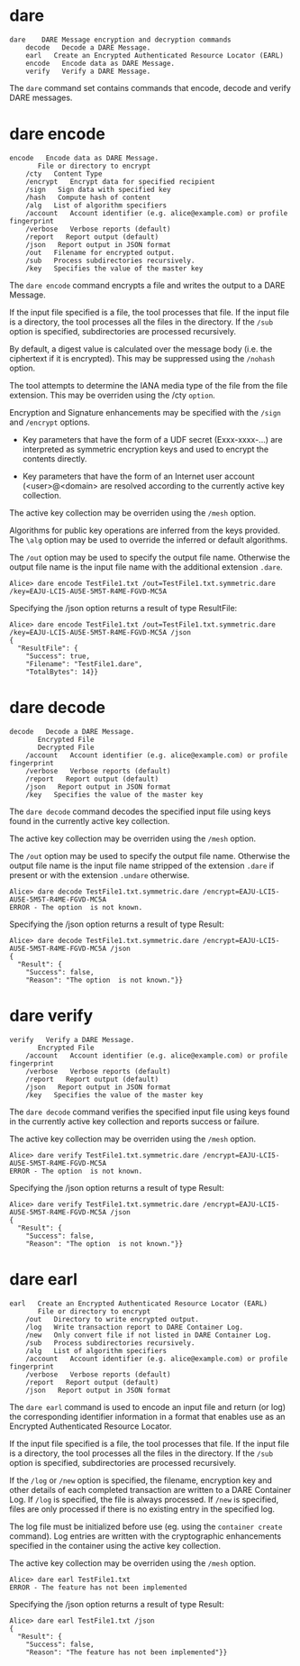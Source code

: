 # dare

````
dare    DARE Message encryption and decryption commands
    decode   Decode a DARE Message.
    earl   Create an Encrypted Authenticated Resource Locator (EARL)
    encode   Encode data as DARE Message.
    verify   Verify a DARE Message.
````

The `dare` command set contains commands that encode, decode and verify 
DARE messages.

# dare encode

````
encode   Encode data as DARE Message.
       File or directory to encrypt
    /cty   Content Type
    /encrypt   Encrypt data for specified recipient
    /sign   Sign data with specified key
    /hash   Compute hash of content
    /alg   List of algorithm specifiers
    /account   Account identifier (e.g. alice@example.com) or profile fingerprint
    /verbose   Verbose reports (default)
    /report   Report output (default)
    /json   Report output in JSON format
    /out   Filename for encrypted output.
    /sub   Process subdirectories recursively.
    /key   Specifies the value of the master key
````

The `dare encode` command encrypts a file and writes the output to a DARE Message.

If the input file specified is a file, the tool processes that file. If the
input file is a directory, the tool processes all the files in the directory. If the
`/sub` option is specified, subdirectories are processed recursively.

By default, a digest value is calculated over the message body (i.e. the ciphertext
if it is encrypted). This may be suppressed using the `/nohash` option.

The tool attempts to determine the IANA media type of the file from the file 
extension. This may be overriden using the /cty `option`.

Encryption and Signature enhancements may be specified with the `/sign` and 
`/encrypt` options. 

* Key parameters that have the form of a UDF secret (Exxx-xxxx-...) are interpreted
as symmetric encryption keys and used to encrypt the contents directly.

* Key parameters that have the form of an Internet user account (\<user\>@\<domain\> are 
resolved according to the currently active key collection.

The active key collection may be overriden using the `/mesh` option.

Algorithms for public key operations are inferred from the keys provided. The 
`\alg` option may be used to override the inferred or default algorithms.

The `/out` option may be used to specify the output file name. Otherwise the output
file name is the input file name with the additional extension `.dare`.




````
Alice> dare encode TestFile1.txt /out=TestFile1.txt.symmetric.dare /key=EAJU-LCI5-AU5E-5M5T-R4ME-FGVD-MC5A
````

Specifying the /json option returns a result of type ResultFile:

````
Alice> dare encode TestFile1.txt /out=TestFile1.txt.symmetric.dare /key=EAJU-LCI5-AU5E-5M5T-R4ME-FGVD-MC5A /json
{
  "ResultFile": {
    "Success": true,
    "Filename": "TestFile1.dare",
    "TotalBytes": 14}}
````


# dare decode

````
decode   Decode a DARE Message.
       Encrypted File
       Decrypted File
    /account   Account identifier (e.g. alice@example.com) or profile fingerprint
    /verbose   Verbose reports (default)
    /report   Report output (default)
    /json   Report output in JSON format
    /key   Specifies the value of the master key
````

The `dare decode` command decodes the specified input file using keys found in the
currently active key collection.

The active key collection may be overriden using the `/mesh` option.

The `/out` option may be used to specify the output file name. Otherwise the output
file name is the input file name stripped of the extension `.dare` if present or
with the extension `.undare` otherwise.


````
Alice> dare decode TestFile1.txt.symmetric.dare /encrypt=EAJU-LCI5-AU5E-5M5T-R4ME-FGVD-MC5A
ERROR - The option  is not known.
````

Specifying the /json option returns a result of type Result:

````
Alice> dare decode TestFile1.txt.symmetric.dare /encrypt=EAJU-LCI5-AU5E-5M5T-R4ME-FGVD-MC5A /json
{
  "Result": {
    "Success": false,
    "Reason": "The option  is not known."}}
````

# dare verify

````
verify   Verify a DARE Message.
       Encrypted File
    /account   Account identifier (e.g. alice@example.com) or profile fingerprint
    /verbose   Verbose reports (default)
    /report   Report output (default)
    /json   Report output in JSON format
    /key   Specifies the value of the master key
````

The `dare decode` command verifies the specified input file using keys found in the
currently active key collection and reports success or failure.

The active key collection may be overriden using the `/mesh` option.



````
Alice> dare verify TestFile1.txt.symmetric.dare /encrypt=EAJU-LCI5-AU5E-5M5T-R4ME-FGVD-MC5A
ERROR - The option  is not known.
````

Specifying the /json option returns a result of type Result:

````
Alice> dare verify TestFile1.txt.symmetric.dare /encrypt=EAJU-LCI5-AU5E-5M5T-R4ME-FGVD-MC5A /json
{
  "Result": {
    "Success": false,
    "Reason": "The option  is not known."}}
````

# dare earl

````
earl   Create an Encrypted Authenticated Resource Locator (EARL)
       File or directory to encrypt
    /out   Directory to write encrypted output.
    /log   Write transaction report to DARE Container Log.
    /new   Only convert file if not listed in DARE Container Log.
    /sub   Process subdirectories recursively.
    /alg   List of algorithm specifiers
    /account   Account identifier (e.g. alice@example.com) or profile fingerprint
    /verbose   Verbose reports (default)
    /report   Report output (default)
    /json   Report output in JSON format
````

The `dare earl` command is used to encode an input file and return
(or log) the corresponding identifier information in a format that enables use
as an Encrypted Authenticated Resource Locator.

If the input file specified is a file, the tool processes that file. If the
input file is a directory, the tool processes all the files in the directory. If the
`/sub` option is specified, subdirectories are processed recursively.

If the `/log` or `/new` option is specified, the filename, encryption key and other details of
each completed transaction are written to a DARE Container Log. If `/log` is specified, the 
file is always processed. If `/new` is specified, files are only
processed if there is no existing entry in the specified log.

The log file must be initialized before use (eg. using the `container create` 
command). Log entries are written with the cryptographic enhancements specified in
the container using the active key collection.

The active key collection may be overriden using the `/mesh` option.


````
Alice> dare earl TestFile1.txt
ERROR - The feature has not been implemented
````

Specifying the /json option returns a result of type Result:

````
Alice> dare earl TestFile1.txt /json
{
  "Result": {
    "Success": false,
    "Reason": "The feature has not been implemented"}}
````

